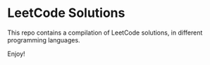 # LeetCode Solutions

This repo contains a compilation of LeetCode solutions, in different programming languages.

Enjoy!
